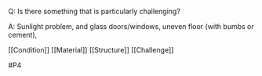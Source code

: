 Q: Is there something that is particularly challenging?

A: Sunlight problem, and glass doors/windows, uneven floor (with bumbs or cement), 

[[Condition]]
[[Material]]
[[Structure]]
[[Challenge]]

#P4 